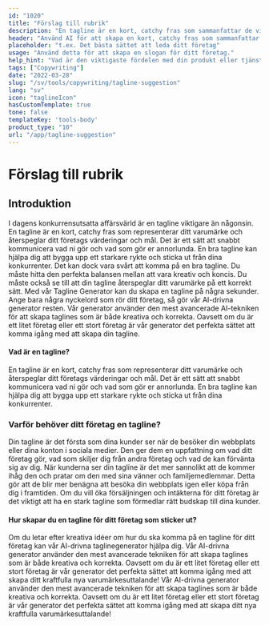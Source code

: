 ```yaml
---
id: "1020"
title: "Förslag till rubrik"
description: "En tagline är en kort, catchy fras som sammanfattar de viktigaste fördelarna med en produkt eller tjänst. Den används ofta i reklam och marknadsföring och bör kunna fånga företagets essens med några få ord."
header: "Använd AI för att skapa en kort, catchy fras som sammanfattar den viktigaste fördelen med din produkt eller tjänst."
placeholder: "t.ex. Det bästa sättet att leda ditt företag"
usage: "Använd detta för att skapa en slogan för ditt företag."
help_hint: "Vad är den viktigaste fördelen med din produkt eller tjänst? Skriv ner det så förvandlar vi det till en Tagline."
tags: ["Copywriting"]
date: "2022-03-28"
slug: "/sv/tools/copywriting/tagline-suggestion"
lang: "sv"
icon: "taglineIcon"
hasCustomTemplate: true
tone: false
templateKey: 'tools-body'
product_type: "10"
url: "/app/tagline-suggestion"
---
```


# Förslag till rubrik

## Introduktion

I dagens konkurrensutsatta affärsvärld är en tagline viktigare än någonsin. En tagline är en kort, catchy fras som representerar ditt varumärke och återspeglar ditt företags värderingar och mål. Det är ett sätt att snabbt kommunicera vad ni gör och vad som gör er annorlunda. En bra tagline kan hjälpa dig att bygga upp ett starkare rykte och sticka ut från dina konkurrenter. Det kan dock vara svårt att komma på en bra tagline. Du måste hitta den perfekta balansen mellan att vara kreativ och koncis. Du måste också se till att din tagline återspeglar ditt varumärke på ett korrekt sätt. Med vår Tagline Generator kan du skapa en tagline på några sekunder. Ange bara några nyckelord som rör ditt företag, så gör vår AI-drivna generator resten. Vår generator använder den mest avancerade AI-tekniken för att skapa taglines som är både kreativa och korrekta. Oavsett om du är ett litet företag eller ett stort företag är vår generator det perfekta sättet att komma igång med att skapa din tagline.


#### Vad är en tagline?

En tagline är en kort, catchy fras som representerar ditt varumärke och återspeglar ditt företags värderingar och mål. Det är ett sätt att snabbt kommunicera vad ni gör och vad som gör er annorlunda. En bra tagline kan hjälpa dig att bygga upp ett starkare rykte och sticka ut från dina konkurrenter.

### Varför behöver ditt företag en tagline?

Din tagline är det första som dina kunder ser när de besöker din webbplats eller dina konton i sociala medier. Den ger dem en uppfattning om vad ditt företag gör, vad som skiljer dig från andra företag och vad de kan förvänta sig av dig. När kunderna ser din tagline är det mer sannolikt att de kommer ihåg den och pratar om den med sina vänner och familjemedlemmar. Detta gör att de blir mer benägna att besöka din webbplats igen eller köpa från dig i framtiden. Om du vill öka försäljningen och intäkterna för ditt företag är det viktigt att ha en stark tagline som förmedlar rätt budskap till dina kunder.

#### Hur skapar du en tagline för ditt företag som sticker ut?

Om du letar efter kreativa idéer om hur du ska komma på en tagline för ditt företag kan vår AI-drivna taglinegenerator hjälpa dig. Vår AI-drivna generator använder den mest avancerade tekniken för att skapa taglines som är både kreativa och korrekta. Oavsett om du är ett litet företag eller ett stort företag är vår generator det perfekta sättet att komma igång med att skapa ditt kraftfulla nya varumärkesuttalande! Vår AI-drivna generator använder den mest avancerade tekniken för att skapa taglines som är både kreativa och korrekta. Oavsett om du är ett litet företag eller ett stort företag är vår generator det perfekta sättet att komma igång med att skapa ditt nya kraftfulla varumärkesuttalande!